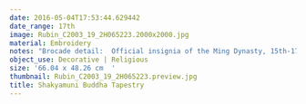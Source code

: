 ```yaml
---
date: 2016-05-04T17:53:44.629442
date_range: 17th
image: Rubin_C2003_19_2H065223.2000x2000.jpg
material: Embroidery
notes: "Brocade detail:  Official insignia of the Ming Dynasty, 15th-17th Century\r\n\r\n"
object_use: Decorative | Religious
size: '66.04 x 48.26 cm  '
thumbnail: Rubin_C2003_19_2H065223.preview.jpg
title: Shakyamuni Buddha Tapestry
---
```


